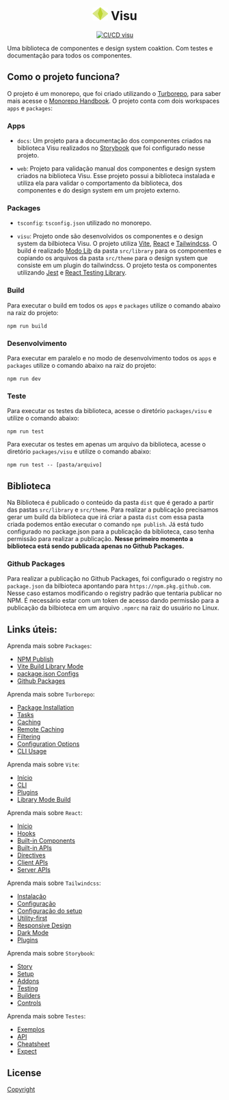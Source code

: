 <p align="center">
  <h1 align="center">
    <picture>
      <img alt="Visu" src="./packages/visu/public/visu.svg" height="30px" />
    </picture>
    Visu
  </h1>
</p>

<p align="center">
  <a href="https://github.com/Coaktion/Droz-Visu/actions/workflows/build-and-test.js.yml">
    <img src="https://github.com/Coaktion/Droz-Visu/actions/workflows/build-and-test.js.yml/badge.svg" alt="CI/CD visu">
  </a>
</p>

Uma biblioteca de componentes e design system coaktion. Com testes e documentação para todos os componentes.

## Como o projeto funciona?

O projeto é um monorepo, que foi criado utilizando o [Turborepo](https://turbo.build/repo), para saber mais acesse o [Monorepo Handbook](https://turbo.build/repo/docs/handbook). O projeto conta com dois workspaces `apps` e `packages`:

### Apps

- `docs`: Um projeto para a documentação dos componentes criados na biblioteca Visu realizados no [Storybook](https://storybook.js.org/) que foi configurado nesse projeto.

- `web`: Projeto para validação manual dos componentes e design system criados na biblioteca Visu. Esse projeto possui a biblioteca instalada e utiliza ela para validar o comportamento da biblioteca, dos componentes e do design system em um projeto externo.

### Packages

- `tsconfig`: `tsconfig.json` utilizado no monorepo.

- `visu`: Projeto onde são desenvolvidos os componentes e o design system da bilbioteca Visu. O projeto utiliza [Vite](https://vitejs.dev), [React](https://react.dev/) e [Tailwindcss](https://tailwindcss.com/). O build é realizado [Modo Lib](https://storybook.js.org) da pasta `src/library` para os componentes e copiando os arquivos da pasta `src/theme` para o design system que consiste em um plugin do tailwindcss. O projeto testa os componentes utilizando [Jest](https://jestjs.io) e [React Testing Library](https://testing-library.com/docs/react-testing-library/intro).

### Build

Para executar o build em todos os `apps` e `packages` utilize o comando abaixo na raiz do projeto:

```
npm run build
```

### Desenvolvimento

Para executar em paralelo e no modo de desenvolvimento todos os `apps` e `packages` utilize o comando abaixo na raiz do projeto:

```
npm run dev
```

### Teste

Para executar os testes da biblioteca, acesse o diretório `packages/visu` e utilize o comando abaixo:

```
npm run test
```

Para executar os testes em apenas um arquivo da biblioteca, acesse o diretório `packages/visu` e utilize o comando abaixo:

```
npm run test -- [pasta/arquivo]
```

## Biblioteca

Na Biblioteca é publicado o conteúdo da pasta `dist` que é gerado a partir das pastas `src/library` e `src/theme`. Para realizar a publicação precisamos gerar um build da biblioteca que irá criar a pasta `dist` com essa pasta criada podemos então executar o comando `npm publish`. Já está tudo configurado no package.json para a publicação da biblioteca, caso tenha permissão para realizar a publicação. <b>Nesse primeiro momento a biblioteca está sendo publicada apenas no Github Packages.</b>

### Github Packages

Para realizar a publicação no Github Packages, foi configurado o registry no `package.json` da bilbioteca apontando para `https://npm.pkg.github.com`. Nesse caso estamos modificando o registry padrão que tentaria publicar no NPM. É necessário estar com um token de acesso dando permissão para a publicação da bilbioteca em um arquivo `.npmrc` na raiz do usuário no Linux.

## Links úteis:

Aprenda mais sobre `Packages`:

- [NPM Publish](https://docs.npmjs.com/cli/v9/commands/npm-publish)
- [Vite Build Library Mode](https://docs.npmjs.com/cli/v9/commands/npm-publish)
- [package.json Configs](https://docs.npmjs.com/cli/v9/configuring-npm/package-json)
- [Github Packages](https://docs.github.com/en/packages/quickstart)

Aprenda mais sobre `Turborepo`:

- [Package Installation](https://turbo.build/repo/docs/handbook/package-installation)
- [Tasks](https://turbo.build/repo/docs/core-concepts/monorepos/running-tasks)
- [Caching](https://turbo.build/repo/docs/core-concepts/caching)
- [Remote Caching](https://turbo.build/repo/docs/core-concepts/remote-caching)
- [Filtering](https://turbo.build/repo/docs/core-concepts/monorepos/filtering)
- [Configuration Options](https://turbo.build/repo/docs/reference/configuration)
- [CLI Usage](https://turbo.build/repo/docs/reference/command-line-reference)

Aprenda mais sobre `Vite`:

- [Início](https://vitejs.dev/guide/)
- [CLI](https://vitejs.dev/guide/cli.html)
- [Plugins](https://vitejs.dev/guide/using-plugins.html)
- [Library Mode Build](https://vitejs.dev/guide/build.html#library-mode)

Aprenda mais sobre `React`:

- [Início](https://react.dev/learn)
- [Hooks](https://react.dev/reference/react)
- [Built-in Components](https://react.dev/reference/react/components)
- [Built-in APIs](https://react.dev/reference/react/apis)
- [Directives](https://react.dev/reference/react/directives)
- [Client APIs](https://react.dev/reference/react-dom/client)
- [Server APIs](https://react.dev/reference/react-dom/server)

Aprenda mais sobre `Tailwindcss`:

- [Instalação](https://tailwindcss.com/docs/installation/using-postcss)
- [Configuração](https://tailwindcss.com/docs/configuration)
- [Configuração do setup](https://tailwindcss.com/docs/editor-setup)
- [Utility-first](https://tailwindcss.com/docs/utility-first)
- [Responsive Design](https://tailwindcss.com/docs/responsive-design)
- [Dark Mode](https://tailwindcss.com/docs/dark-mode)
- [Plugins](https://tailwindcss.com/docs/plugins)

Aprenda mais sobre `Storybook`:

- [Story](https://storybook.js.org/docs/react/get-started/whats-a-story)
- [Setup](https://storybook.js.org/docs/react/get-started/setup)
- [Addons](https://storybook.js.org/docs/react/addons/introduction)
- [Testing](https://storybook.js.org/docs/react/writing-tests/introduction)
- [Builders](https://storybook.js.org/docs/react/builders/overview)
- [Controls](https://storybook.js.org/docs/react/essentials/controls)

Aprenda mais sobre `Testes`:

- [Exemplos](https://testing-library.com/docs/react-testing-library/example-intro)
- [API](https://testing-library.com/docs/react-testing-library/api)
- [Cheatsheet](https://testing-library.com/docs/react-testing-library/cheatsheet)
- [Expect](https://jestjs.io/pt-BR/docs/expect)

## License

[Copyright](./LICENSE)
